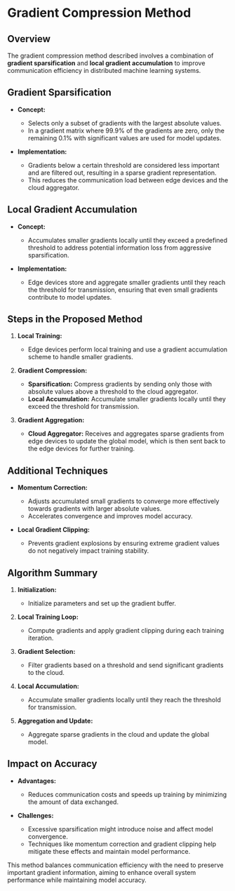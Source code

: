 # Gradient Compression Method

## Overview

The gradient compression method described involves a combination of **gradient sparsification** and **local gradient accumulation** to improve communication efficiency in distributed machine learning systems.

## Gradient Sparsification

- **Concept:** 
  - Selects only a subset of gradients with the largest absolute values.
  - In a gradient matrix where 99.9% of the gradients are zero, only the remaining 0.1% with significant values are used for model updates.
  
- **Implementation:**
  - Gradients below a certain threshold are considered less important and are filtered out, resulting in a sparse gradient representation.
  - This reduces the communication load between edge devices and the cloud aggregator.

## Local Gradient Accumulation

- **Concept:**
  - Accumulates smaller gradients locally until they exceed a predefined threshold to address potential information loss from aggressive sparsification.
  
- **Implementation:**
  - Edge devices store and aggregate smaller gradients until they reach the threshold for transmission, ensuring that even small gradients contribute to model updates.

## Steps in the Proposed Method

1. **Local Training:**
   - Edge devices perform local training and use a gradient accumulation scheme to handle smaller gradients.

2. **Gradient Compression:**
   - **Sparsification:** Compress gradients by sending only those with absolute values above a threshold to the cloud aggregator.
   - **Local Accumulation:** Accumulate smaller gradients locally until they exceed the threshold for transmission.

3. **Gradient Aggregation:**
   - **Cloud Aggregator:** Receives and aggregates sparse gradients from edge devices to update the global model, which is then sent back to the edge devices for further training.

## Additional Techniques

- **Momentum Correction:**
  - Adjusts accumulated small gradients to converge more effectively towards gradients with larger absolute values.
  - Accelerates convergence and improves model accuracy.

- **Local Gradient Clipping:**
  - Prevents gradient explosions by ensuring extreme gradient values do not negatively impact training stability.

## Algorithm Summary

1. **Initialization:**
   - Initialize parameters and set up the gradient buffer.

2. **Local Training Loop:**
   - Compute gradients and apply gradient clipping during each training iteration.

3. **Gradient Selection:**
   - Filter gradients based on a threshold and send significant gradients to the cloud.

4. **Local Accumulation:**
   - Accumulate smaller gradients locally until they reach the threshold for transmission.

5. **Aggregation and Update:**
   - Aggregate sparse gradients in the cloud and update the global model.

## Impact on Accuracy

- **Advantages:**
  - Reduces communication costs and speeds up training by minimizing the amount of data exchanged.

- **Challenges:**
  - Excessive sparsification might introduce noise and affect model convergence.
  - Techniques like momentum correction and gradient clipping help mitigate these effects and maintain model performance.

This method balances communication efficiency with the need to preserve important gradient information, aiming to enhance overall system performance while maintaining model accuracy.
